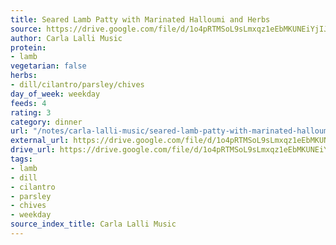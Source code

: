 ```yaml
---
title: Seared Lamb Patty with Marinated Halloumi and Herbs
source: https://drive.google.com/file/d/1o4pRTMSoL9sLmxqz1eEbMKUNEiYjIJnM/view?usp=drive_link
author: Carla Lalli Music
protein:
- lamb
vegetarian: false
herbs:
- dill/cilantro/parsley/chives
day_of_week: weekday
feeds: 4
rating: 3
category: dinner
url: "/notes/carla-lalli-music/seared-lamb-patty-with-marinated-halloumi-and-herbs.html"
external_url: https://drive.google.com/file/d/1o4pRTMSoL9sLmxqz1eEbMKUNEiYjIJnM/view?usp=drive_link
drive_url: https://drive.google.com/file/d/1o4pRTMSoL9sLmxqz1eEbMKUNEiYjIJnM/view?usp=drive_link
tags:
- lamb
- dill
- cilantro
- parsley
- chives
- weekday
source_index_title: Carla Lalli Music
---
```




